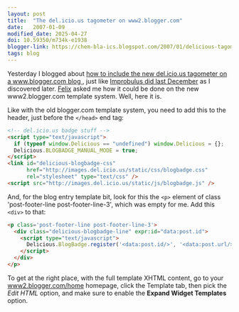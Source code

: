 ```yaml
---
layout: post
title:  "The del.icio.us tagometer on www2.blogger.com"
date:   2007-01-09
modified_date: 2025-04-27
doi: 10.59350/m734k-e1938
blogger-link: https://chem-bla-ics.blogspot.com/2007/01/delicious-tagometer-on-www2bloggercom.html
tags: blog
---
```


Yesterday I blogged about [how to include the new del.icio.us tagometer on a
www.blogger.com blog <i class="fa-solid fa-recycle fa-xs"></i>](https://chem-bla-ics.linkedchemistry.info/2007/01/08/delicious-tagometer-on-blogspotcom.html),
just like [Improbulus did last December](http://consumingexperience.blogspot.com/2006/12/delicious-tagometer-howto-manual-mode.html)
as I discovered later. [Felix](http://chemical-quantum-images.blogspot.com/)
asked me how it could be done on the new www2.blogger.com template system. Well,
here it is.

Like with the old blogger.com template system, you need to add this to the header,
just before the `</head>` end tag:

```html
<!-- del.icio.us badge stuff -->
<script type="text/javascript">
  if (typeof window.Delicious == "undefined") window.Delicious = {};
  Delicious.BLOGBADGE_MANUAL_MODE = true;
</script>
<link id="delicious-blogbadge-css" 
      href="http://images.del.icio.us/static/css/blogbadge.css"
      rel="stylesheet" type="text/css" />
<script src="http://images.del.icio.us/static/js/blogbadge.js" />
```

And, for the blog entry template bit, look for this the `<p>` element of class
'post-footer-line post-footer-line-3', which was empty for me. Add this `<div>`
to that:

```html
<p class='post-footer-line post-footer-line-3'>
  <div class="delicious-blogbadge-line" expr:id="data:post.id">
    <script type="text/javascript">
      Delicious.BlogBadge.register('<data:post.id/>', '<data:post.url/>', '<data:post.title/>');
    </script>
  </div>
</p>
```

To get at the right place, with the full template XHTML content, go to your
[www2.blogger.com/home](http://www2.blogger.com/home) homepage, click the
Template tab, then pick the *Edit HTML* option, and make sure to enable the
**Expand Widget Templates** option.
